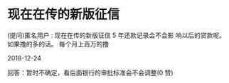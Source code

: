 # 现在在传的新版征信

(提问)匿名用户 : 现在在传的新版征信 5 年还款记录会不会影 响以后的贷款呢。如果撸的多的话。 每个月上百万的撸

2018-12-24

回答：暂时不确定，看后面银行的审批标准会不会调整(0 赞)